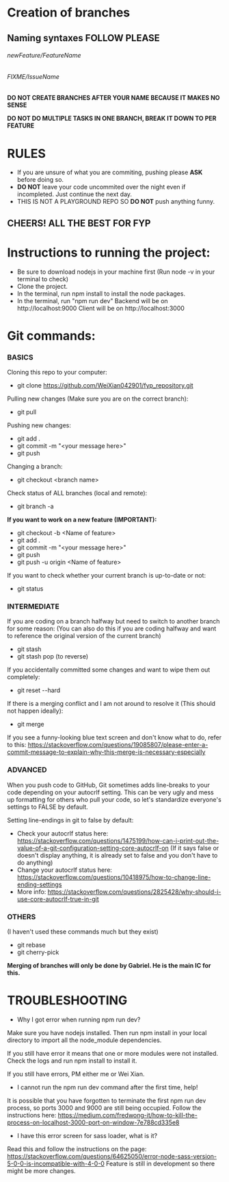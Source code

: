 # Creation of branches

## Naming syntaxes **FOLLOW PLEASE**

###### newFeature/FeatureName

###### FIXME/IssueName

**DO NOT CREATE BRANCHES AFTER YOUR NAME BECAUSE IT MAKES NO SENSE**

**DO NOT DO MULTIPLE TASKS IN ONE BRANCH, BREAK IT DOWN TO PER FEATURE**

# RULES

- If you are unsure of what you are commiting, pushing please **ASK** before doing so.
- **DO NOT** leave your code uncommited over the night even if incompleted. Just continue the next day.
- THIS IS NOT A PLAYGROUND REPO SO **DO NOT** push anything funny.

## CHEERS! ALL THE BEST FOR FYP

# Instructions to running the project:

- Be sure to download nodejs in your machine first (Run node -v in your terminal to check)
- Clone the project.
- In the terminal, run npm install to install the node packages.
- In the terminal, run "npm run dev"
  Backend will be on http://localhost:9000
  Client will be on http://localhost:3000
  
# Git commands:
### BASICS
Cloning this repo to your computer:
* git clone https://github.com/WeiXian042901/fyp_repository.git

Pulling new changes (Make sure you are on the correct branch):

* git pull

Pushing new changes:

* git add .
* git commit -m "\<your message here>"
* git push

Changing a branch:

* git checkout \<branch name>

Check status of ALL branches (local and remote):

* git branch -a

**If you want to work on a new feature (IMPORTANT):**

* git checkout -b \<Name of feature>
* git add .
* git commit -m "\<your message here>"
* git push
* git push -u origin \<Name of feature>

If you want to check whether your current branch is up-to-date or not:
* git status

### INTERMEDIATE
If you are coding on a branch halfway but need to switch to another branch for some reason:
(You can also do this if you are coding halfway and want to reference the original version of the current branch)
* git stash
* git stash pop (to reverse)

If you accidentally committed some changes and want to wipe them out completely:

* git reset --hard

If there is a merging conflict and I am not around to resolve it (This should not happen ideally):

* git merge

If you see a funny-looking blue text screen and don't know what to do, refer to this: https://stackoverflow.com/questions/19085807/please-enter-a-commit-message-to-explain-why-this-merge-is-necessary-especially

### ADVANCED
When you push code to GitHub, Git sometimes adds line-breaks to your code depending on your autocrlf setting. This can be very ugly and mess up formatting for others who pull your code, so let's standardize everyone's settings to FALSE by default.

Setting line-endings in git to false by default:
* Check your autocrlf status here: https://stackoverflow.com/questions/1475199/how-can-i-print-out-the-value-of-a-git-configuration-setting-core-autocrlf-on
(If it says false or doesn't display anything, it is already set to false and you don't have to do anything)
* Change your autocrlf status here: https://stackoverflow.com/questions/10418975/how-to-change-line-ending-settings
* More info: https://stackoverflow.com/questions/2825428/why-should-i-use-core-autocrlf-true-in-git

### OTHERS

(I haven't used these commands much but they exist)
- git rebase
- git cherry-pick

**Merging of branches will only be done by Gabriel. He is the main IC for this.**

# TROUBLESHOOTING

* Why I got error when running npm run dev?

Make sure you have nodejs installed. Then run npm install in your local directory to import all the node_module dependencies.

If you still have error it means that one or more modules were not installed. Check the logs and run npm install <name of module> to install it.

If you still have errors, PM either me or Wei Xian.

* I cannot run the npm run dev command after the first time, help!

It is possible that you have forgotten to terminate the first npm run dev process, so ports 3000 and 9000 are still being occupied.
Follow the instructions here: https://medium.com/fredwong-it/how-to-kill-the-process-on-localhost-3000-port-on-window-7e788cd335e8

* I have this error screen for sass loader, what is it?

Read this and follow the instructions on the page: https://stackoverflow.com/questions/64625050/error-node-sass-version-5-0-0-is-incompatible-with-4-0-0
Feature is still in development so there might be more changes.
